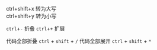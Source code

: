 ctrl+shift+x   转为大写     
ctrl+shift+y   转为小写


`ctrl`+`-` 折叠
`ctrl`+`+` 扩展

代码全部折叠 `ctrl` + `shift` + `/`
代码全部展开 `ctrl` + `shift` + `*`

